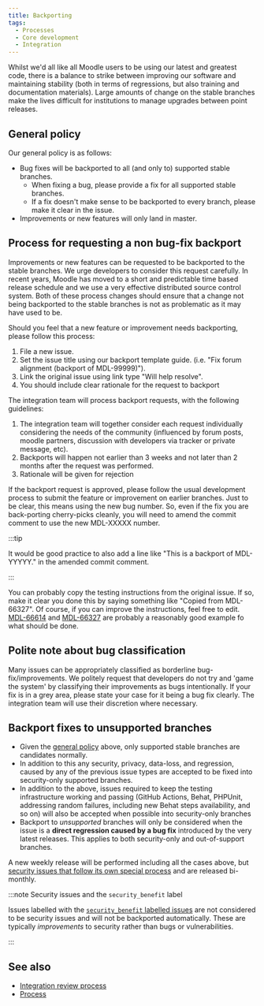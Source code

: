 ```yaml
---
title: Backporting
tags:
  - Processes
  - Core development
  - Integration
---
```


Whilst we'd all like all Moodle users to be using our latest and greatest code, there is a balance to strike between improving our software and maintaining stability (both in terms of regressions, but also training and documentation materials). Large amounts of change on the stable branches make the lives difficult for institutions to manage upgrades between point releases.

## General policy

Our general policy is as follows:

- Bug fixes will be backported to all (and only to) supported stable branches.
  - When fixing a bug, please provide a fix for all supported stable branches.
  - If a fix doesn't make sense to be backported to every branch, please make it clear in the issue.
- Improvements or new features will only land in master.

## Process for requesting a non bug-fix backport

Improvements or new features can be requested to be backported to the stable branches. We urge developers to consider this request carefully. In recent years, Moodle has moved to a short and predictable time based release schedule and we use a very effective distributed source control system. Both of these process changes should ensure that a change not being backported to the stable branches is not as problematic as it may have used to be.

Should you feel that a new feature or improvement needs backporting, please follow this process:

1. File a new issue.
2. Set the issue title using our backport template guide. (i.e. "Fix forum alignment (backport of MDL-99999)").
3. Link the original issue using link type "Will help resolve".
4. You should include clear rationale for the request to backport

The integration team will process backport requests, with the following guidelines:

1. The integration team will together consider each request individually considering the needs of the community (influenced by forum posts, moodle partners, discussion with developers via tracker or private message, etc).
2. Backports will happen not earlier than 3 weeks and not later than 2 months after the request was performed.
3. Rationale will be given for rejection

If the backport request is approved, please follow the usual development process to submit the feature or improvement on earlier branches. Just to be clear, this means using the new bug number. So, even if the fix you are back-porting cherry-picks cleanly, you will need to amend the commit comment to use the new MDL-XXXXX number.

:::tip

It would be good practice to also add a line like "This is a backport of MDL-YYYYY." in the amended commit comment.

:::

You can probably copy the testing instructions from the original issue. If so, make it clear you done this by saying something like "Copied from MDL-66327". Of course, if you can improve the instructions, feel free to edit. [MDL-66614](https://tracker.moodle.org/browse/MDL-66614) and [MDL-66327](https://tracker.moodle.org/browse/MDL-66327) are probably a reasonably good example fo what should be done.

## Polite note about bug classification

Many issues can be appropriately classified as borderline bug-fix/improvements. We politely request that developers do not try and 'game the system' by classifying their improvements as bugs intentionally. If your fix is in a grey area, please state your case for it being a bug fix clearly. The integration team will use their discretion where necessary.

## Backport fixes to unsupported branches

- Given the [general policy](#general-policy) above, only supported stable branches are candidates normally.
- In addition to this any security, privacy, data-loss, and regression, caused by any of the previous issue types are accepted to be fixed into security-only supported branches.
- In addition to the above, issues required to keep the testing infrastructure working and passing (GitHub Actions, Behat, PHPUnit, addressing random failures, including new Behat steps availability, and so on) will also be accepted when possible into security-only branches
- Backport to _unsupported_ branches will only be considered when the issue is a **direct regression caused by a bug fix** introduced by the very latest releases. This applies to both security-only and out-of-support branches.

A new weekly release will be performed including all the cases above, but [security issues that follow its own special process](../process.md#security-issues) and are released bi-monthly.

:::note Security issues and the `security_benefit` label

Issues labelled with the [`security_benefit` labelled issues](../tracker/labels.md) are not considered to be security issues and will not be backported automatically. These are typically _improvements_ to security rather than bugs or vulnerabilities.

:::

## See also

- [Integration review process](../process/integration/index.md)
- [Process](../process.md)
